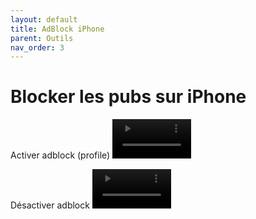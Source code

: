 ```yaml
---
layout: default
title: AdBlock iPhone
parent: Outils
nav_order: 3
---
```


# Blocker les pubs sur iPhone

Activer adblock (profile)
<video controls width="25%">
  <source src="{{ '/assets/videos/adblock_ios.mp4' | relative_url }}" type="video/mp4">
  Désolé, votre navigateur ne supporte pas les vidéos intégrées.
</video>

Désactiver adblock
<video controls width="25%">
  <source src="{{ '/assets/videos/desactiver_adblock_ios.mp4' | relative_url }}" type="video/mp4">
  Désolé, votre navigateur ne supporte pas les vidéos intégrées.
</video>